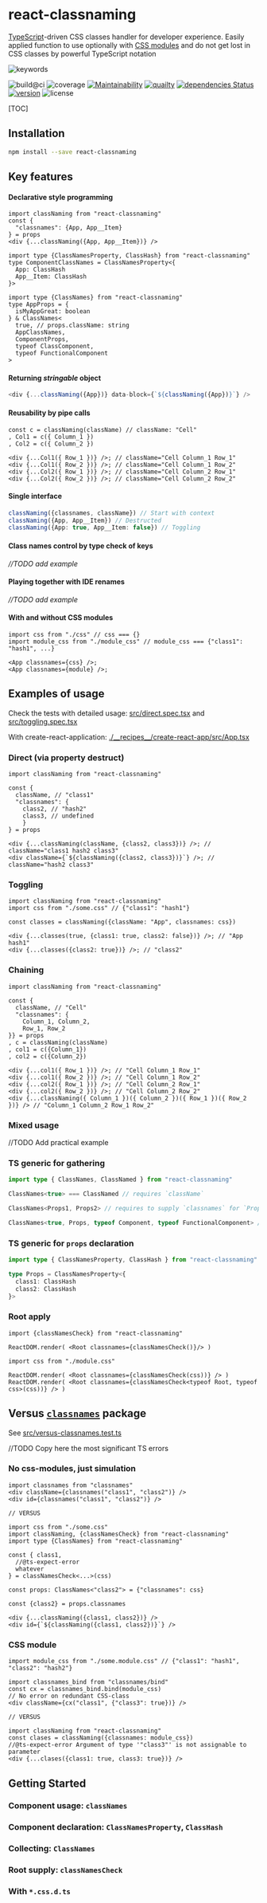 # react-classnaming

[TypeScript](https://www.typescriptlang.org/)-driven CSS classes handler for developer experience. Easily applied function to use optionally with [CSS modules](https://github.com/css-modules/css-modules) and do not get lost in CSS classes by powerful TypeScript notation

![keywords](https://img.shields.io/github/package-json/keywords/askirmas/react-classnaming) 

![build@ci](https://github.com/askirmas/react-classnaming/workflows/build/badge.svg?branch=main)
![coverage](https://img.shields.io/codecov/c/github/askirmas/react-classnaming)
[![Maintainability](https://api.codeclimate.com/v1/badges/6d424425b4bd07a77a43/maintainability)](https://codeclimate.com/github/askirmas/react-classnaming/issues)
[![quailty](https://img.shields.io/scrutinizer/quality/g/askirmas/react-classnaming/main)](https://scrutinizer-ci.com/g/askirmas/react-classnaming/)
[![dependencies Status](https://status.david-dm.org/gh/askirmas/react-classnaming.svg)](https://david-dm.org/askirmas/react-classnaming)
[![version](https://img.shields.io/npm/v/react-classnaming)](https://www.npmjs.com/package/react-classnaming)
![license](https://img.shields.io/npm/l/react-classnaming)

[TOC]

## Installation

```bash
npm install --save react-classnaming
```

## Key features

#### Declarative style programming

```tsx
import classNaming from "react-classnaming"
const {
  "classnames": {App, App__Item}
} = props
<div {...classNaming({App, App__Item})} />
```
```tsx
import type {ClassNamesProperty, ClassHash} from "react-classnaming"
type ComponentClassNames = ClassNamesProperty<{
  App: ClassHash
  App__Item: ClassHash
}>
```

```tsx
import type {ClassNames} from "react-classnaming"
type AppProps = {
  isMyAppGreat: boolean
} & ClassNames<
  true, // props.className: string
  AppClassNames,
  ComponentProps,
  typeof ClassComponent,
  typeof FunctionalComponent
>
```

#### Returning *stringable* object

```typescript
<div {...classNaming({App})} data-block={`${classNaming({App})}`} />
```

#### Reusability by pipe calls

```tsx
const c = classNaming(className) // className: "Cell"
, Col1 = c({ Column_1 })
, Col2 = c({ Column_2 })

<div {...Col1({ Row_1 })} />; // className="Cell Column_1 Row_1"
<div {...Col1({ Row_2 })} />; // className="Cell Column_1 Row_2"
<div {...Col2({ Row_1 })} />; // className="Cell Column_2 Row_1"
<div {...Col2({ Row_2 })} />; // className="Cell Column_2 Row_2"
```

#### Single interface

```typescript
classNaming({classnames, className}) // Start with context
classNaming({App, App__Item}) // Destructed
classNaming({App: true, App__Item: false}) // Toggling
```

#### Class names control by type check of keys

*//TODO add example*

#### Playing together with IDE renames

*//TODO add example*

#### With and without CSS modules

```tsx
import css from "./css" // css === {}
import module_css from "./module_css" // module_css === {"class1": "hash1", ...}

<App classnames={css} />;
<App classnames={module} />;
```

## Examples of usage

Check the tests with detailed usage: [src/direct.spec.tsx](./src/direct.spec.tsx) and [src/toggling.spec.tsx](./src/toggling.spec.tsx)

With create-react-application: [./\_\_recipes\_\_/create-react-app/src/App.tsx](./__recipes__/create-react-app/src/App.tsx) 

### Direct (via property destruct)

```tsx
import classNaming from "react-classnaming"

const {
  className, // "class1"
  "classnames": {
    class2, // "hash2"
    class3, // undefined
	}
} = props

<div {...classNaming(className, {class2, class3})} />; // className="class1 hash2 class3"
<div className={`${classNaming({class2, class3})}`} />; // className="hash2 class3"
```

### Toggling

```tsx
import classNaming from "react-classnaming"
import css from "./some.css" // {"class1": "hash1"}

const classes = classNaming({className: "App", classnames: css})

<div {...classes(true, {class1: true, class2: false})} />; // "App hash1"
<div {...classes({class2: true})} />; // "class2"
```

### Chaining

```tsx
import classNaming from "react-classnaming"

const {
  className, // "Cell"
  "classnames": {
    Column_1, Column_2,
    Row_1, Row_2
}} = props
, c = classNaming(className)
, col1 = c({Column_1})
, col2 = c({Column_2})

<div {...col1({ Row_1 })} />; // "Cell Column_1 Row_1"
<div {...col1({ Row_2 })} />; // "Cell Column_1 Row_2"
<div {...col2({ Row_1 })} />; // "Cell Column_2 Row_1"
<div {...col2({ Row_2 })} />; // "Cell Column_2 Row_2"
<div {...classNaming({ Column_1 })({ Column_2 })({ Row_1 })({ Row_2 })} /> // "Column_1 Column_2 Row_1 Row_2"
```

### Mixed usage

//TODO Add practical example

### TS generic for gathering 

```typescript
import type { ClassNames, ClassNamed } from "react-classnaming"

ClassNames<true> === ClassNamed // requires `className`

ClassNames<Props1, Props2> // requires to supply `classnames` for `Props1` and `Props2` 

ClassNames<true, Props, typeof Component, typeof FunctionalComponent> //requires `className` and to supply `classnames` from `Props`, class component `Component` and function component `FunctionalComponent`
```

###  TS generic for `props` declaration

```typescript
import type { ClassNamesProperty, ClassHash } from "react-classnaming"

type Props = ClassNamesProperty<{
  class1: ClassHash
  class2: ClassHash
}>
```

### Root apply

```tsx
import {classNamesCheck} from "react-classnaming"

ReactDOM.render( <Root classnames={classNamesCheck()}/> )

import css from "./module.css"

ReactDOM.render( <Root classnames={classNamesCheck(css))} /> )
ReactDOM.render( <Root classnames={classNamesCheck<typeof Root, typeof css>(css))} /> )
```

## Versus [`classnames`](https://github.com/JedWatson/classnames#readme) package

See [src/versus-classnames.test.ts](./src/versus-classnames.test.ts)

//TODO Copy here the most significant TS errors

### No css-modules, just simulation

```tsx
import classnames from "classnames"
<div className={classnames("class1", "class2")} />
<div id={classnames("class1", "class2")} />

// VERSUS

import css from "./some.css"
import classNaming, {classNamesCheck} from "react-classnaming"
import type {ClassNames} from "react-classnaming"

const { class1,
  //@ts-expect-error
  whatever
} = classNamesCheck<...>(css)

const props: ClassNames<"class2"> = {"classnames": css}

const {class2} = props.classnames

<div {...classNaming({class1, class2})} />
<div id={`${classNaming({class1, class2})}`} />
```

### CSS module

```tsx
import module_css from "./some.module.css" // {"class1": "hash1", "class2": "hash2"}

import classnames_bind from "classnames/bind"
const cx = classnames_bind.bind(module_css)
// No error on redundant CSS-class
<div className={cx("class1", {"class3": true})} />

// VERSUS

import classNaming from "react-classnaming"
const clases = classNaming({classnames: module_css})
//@ts-expect-error Argument of type '"class3"' is not assignable to parameter
<div {...clases({class1: true, class3: true})} />
```

## Getting Started

### Component usage: `classNames`

### Component declaration: `ClassNamesProperty`, `ClassHash`

### Collecting: `ClassNames`

### Root supply: `classNamesCheck`

### With `*.css.d.ts`
